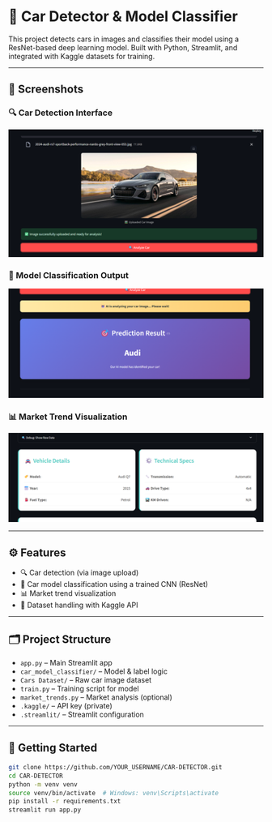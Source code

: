 # 🚗 Car Detector & Model Classifier

This project detects cars in images and classifies their model using a ResNet-based deep learning model. Built with Python, Streamlit, and integrated with Kaggle datasets for training.

---
## 📸 Screenshots

### 🔍 Car Detection Interface

![Screenshot 1](Screenshots/Screenshot%202025-06-22%20095326.png)

### 🧠 Model Classification Output

![Screenshot 2](Screenshots/Screenshot%202025-06-22%20095334.png)

### 📊 Market Trend Visualization

![Screenshot 3](Screenshots/Screenshot%202025-06-22%20095343.png)

---

## ⚙️ Features

- 🔍 Car detection (via image upload)
- 🧠 Car model classification using a trained CNN (ResNet)
- 📊 Market trend visualization
- 📁 Dataset handling with Kaggle API

---

## 🗂️ Project Structure

- `app.py` – Main Streamlit app
- `car_model_classifier/` – Model & label logic
- `Cars Dataset/` – Raw car image dataset
- `train.py` – Training script for model
- `market_trends.py` – Market analysis (optional)
- `.kaggle/` – API key (private)
- `.streamlit/` – Streamlit configuration

---

## 🚀 Getting Started

```bash
git clone https://github.com/YOUR_USERNAME/CAR-DETECTOR.git
cd CAR-DETECTOR
python -m venv venv
source venv/bin/activate  # Windows: venv\Scripts\activate
pip install -r requirements.txt
streamlit run app.py
